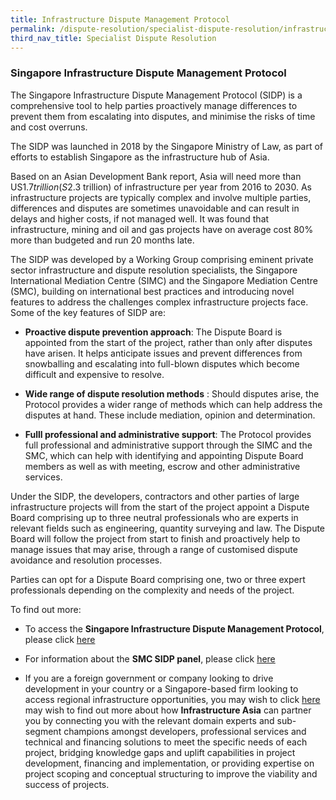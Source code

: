 ```yaml
---
title: Infrastructure Dispute Management Protocol
permalink: /dispute-resolution/specialist-dispute-resolution/infrastructure-dispute-management
third_nav_title: Specialist Dispute Resolution
---
```


### Singapore Infrastructure Dispute Management Protocol


The Singapore Infrastructure Dispute Management Protocol (SIDP) is a comprehensive tool to help parties proactively manage differences to prevent them from escalating into disputes, and minimise the risks of time and cost overruns. 

The SIDP was launched in 2018 by the Singapore Ministry of Law, as part of efforts to establish Singapore as the infrastructure hub of Asia. 

Based on an Asian Development Bank report, Asia will need more than US$1.7 trillion (S$2.3 trillion) of infrastructure per year from 2016 to 2030. As infrastructure projects are typically complex and involve multiple parties, differences and disputes are sometimes unavoidable and can result in delays and higher costs, if not managed well. It was found that infrastructure, mining and oil and gas projects have on average cost 80% more than budgeted and run 20 months late.

The SIDP was developed by a Working Group comprising eminent private sector infrastructure and dispute resolution specialists, the Singapore International Mediation Centre (SIMC) and the Singapore Mediation Centre (SMC), building on international best practices and introducing novel features to address the challenges complex infrastructure projects face. Some of the key features of SIDP are:

- **Proactive dispute prevention approach**: The Dispute Board is appointed from the start of the project, rather than only after disputes have arisen. It helps anticipate issues and prevent differences from snowballing and escalating into full-blown disputes which become difficult and expensive to resolve.

- **Wide range of dispute resolution methods** : Should disputes arise, the Protocol provides a wider range of methods which can help address the disputes at hand. These include mediation, opinion and determination.

- **Fulll professional and administrative support**: The Protocol provides full professional and administrative support through the SIMC and the SMC, which can help with identifying and appointing Dispute Board members as well as with meeting, escrow and other administrative services. 

Under the  SIDP, the developers, contractors and other parties of large infrastructure projects will from the start of the project appoint a Dispute Board comprising up to three neutral professionals who are experts in relevant fields such as engineering, quantity surveying and law. The Dispute Board will follow the project from start to finish and proactively help to manage issues that may arise, through a range of customised dispute avoidance and resolution processes.

Parties can opt for a Dispute Board comprising one, two or three expert professionals depending on the complexity and needs of the project. 
<!-- Interested users may choose their Dispute Board members from SIMC’s Specialists (Infrastructure) Panel or SMC's SIDP Panel which experts with the appropriate experience in resolving complex infrastructure disputes. -->


To find out more:

- To access the **Singapore Infrastructure Dispute Management Protocol**, please click [here](https://www.mlaw.gov.sg/files/news/press-releases/2018/10/SIDP%20Protocol.pdf)

<!-- - For information about the **SIMC's Specialists (Infrastructure) Panel**, please click [here](https://simc.com.sg/mediators/?_sfm_sector=Infrastructure%20%26%20Construction&_sfm_active_since=2014+2020) -->

- For information about the **SMC SIDP panel**, please click [here](https://www.mediation.com.sg/experts/others/sidp-panels/)

- If you are a foreign government or company looking to drive development in your country or a Singapore-based firm looking to access regional infrastructure opportunities, you may wish to click [here](https://www.infrastructureasia.org/) may wish to find out more about how **Infrastructure Asia** can partner you by connecting you with the relevant domain experts and sub-segment champions amongst developers, professional services and technical and financing solutions to meet the specific needs of each project, bridging knowledge gaps and uplift capabilities in project development, financing and implementation, or providing expertise on project scoping and conceptual structuring to improve the viability and success of projects.

